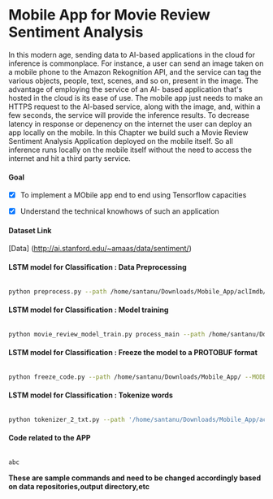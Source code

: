 # Mobile App for Movie Review Sentiment Analysis
In this modern age, sending data to AI-based applications in the cloud for inference is
commonplace. For instance, a user can send an image taken on a mobile phone to
the Amazon Rekognition API, and the service can tag the various objects, people, text,
scenes, and so on, present in the image. The advantage of employing the service of an AI-
based application that's hosted in the cloud is its ease of use. The mobile app just needs to
make an HTTPS request to the AI-based service, along with the image, and, within a few
seconds, the service will provide the inference results. To decrease latency in response or 
depenency on the internet the user can deploy an app locally on the mobile. In this Chapter we build
such a Movie Review Sentiment Analysis Application deployed on the mobile itself. So all inference 
runs locally on the mobile itself without the need to access the internet and hit a third party service. 


#### Goal 
- [x] To implement a MObile app end to end using Tensorflow capacities
- [x] Understand the technical knowhows of such an application


#### Dataset Link
[Data] (http://ai.stanford.edu/~amaas/data/sentiment/)



#### LSTM model for Classification : Data Preprocessing 

```bash

python preprocess.py --path /home/santanu/Downloads/Mobile_App/aclImdb/

```

#### LSTM model for Classification : Model training

```bash

python movie_review_model_train.py process_main --path /home/santanu/Downloads/Mobile_App/ --epochs 2

```
#### LSTM model for Classification : Freeze the model to a PROTOBUF format

```bash

python freeze_code.py --path /home/santanu/Downloads/Mobile_App/ --MODEL_NAME model

```


#### LSTM model for Classification : Tokenize words 


```bash

python tokenizer_2_txt.py --path '/home/santanu/Downloads/Mobile_App/aclImdb/tokenizer.pickle'  --path_out '/home/santanu/Downloads/Mobile_App/word_ind.txt'

```

#### Code related to the APP

```bash

abc

```

**These are sample commands and need to be changed accordingly based on data repositories,output directory,etc**













 






